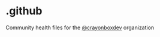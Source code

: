 # .github

Community health files for the [@crayonboxdev](https://github.com/crayonboxdev) organization
